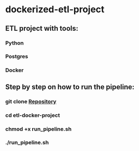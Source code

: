 # dockerized-etl-project

## ETL project with tools:
  ### Python 
  ### Postgres
  ### Docker 

## Step by step on how to run the pipeline:
  ### git clone [Repository](https://github.com/Ayomi-tech/dockerized-etl-project.git)
  ### cd etl-docker-project
  ### chmod +x run_pipeline.sh
  ### ./run_pipeline.sh